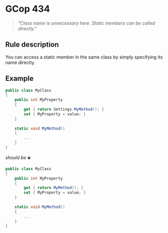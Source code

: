 ﻿# GCop 434

> *"Class name is unnecessary here. Static members can be called directly."*

## Rule description

You can access a static member in the same class by simply specifying its name directly.

## Example

```csharp
public class MyClass
{
    public int MyProperty
    {
        get { return Settings.MyMethod(); }
        set { MyProperty = value; }
    }  
  
    static void MyMethod()
    {
        ...
    }
}
```

*should be* 🡻

```csharp
public class MyClass
{
    public int MyProperty
    {
        get { return MyMethod(); }
        set { MyProperty = value; }
    }  
  
    static void MyMethod()
    {
        ...
    }
}
```
